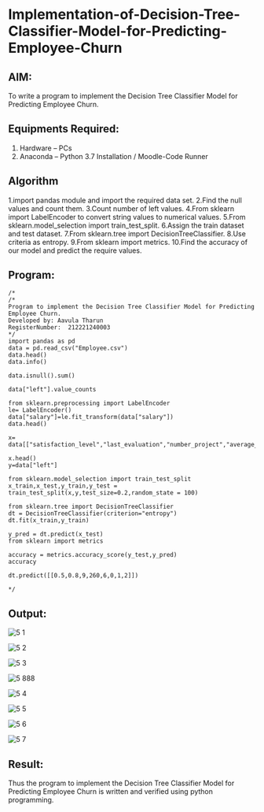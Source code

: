 # Implementation-of-Decision-Tree-Classifier-Model-for-Predicting-Employee-Churn

## AIM:
To write a program to implement the Decision Tree Classifier Model for Predicting Employee Churn.

## Equipments Required:
1. Hardware – PCs
2. Anaconda – Python 3.7 Installation / Moodle-Code Runner

## Algorithm
1.import pandas module and import the required data set.
2.Find the null values and count them.
3.Count number of left values.
4.From sklearn import LabelEncoder to convert string values to numerical values.
5.From sklearn.model_selection import train_test_split.
6.Assign the train dataset and test dataset.
7.From sklearn.tree import DecisionTreeClassifier.
8.Use criteria as entropy.
9.From sklearn import metrics.
10.Find the accuracy of our model and predict the require values.

## Program:
```
/*
/*
Program to implement the Decision Tree Classifier Model for Predicting Employee Churn.
Developed by: Aavula Tharun
RegisterNumber:  212221240003
*/
import pandas as pd
data = pd.read_csv("Employee.csv")
data.head()
data.info()

data.isnull().sum()

data["left"].value_counts

from sklearn.preprocessing import LabelEncoder
le= LabelEncoder()
data["salary"]=le.fit_transform(data["salary"])
data.head()

x= data[["satisfaction_level","last_evaluation","number_project","average_montly_hours","time_spend_company","Work_accident","promotion_last_5years","salary"]]

x.head()
y=data["left"]

from sklearn.model_selection import train_test_split
x_train,x_test,y_train,y_test = train_test_split(x,y,test_size=0.2,random_state = 100)

from sklearn.tree import DecisionTreeClassifier
dt = DecisionTreeClassifier(criterion="entropy")
dt.fit(x_train,y_train)

y_pred = dt.predict(x_test)
from sklearn import metrics

accuracy = metrics.accuracy_score(y_test,y_pred)
accuracy

dt.predict([[0.5,0.8,9,260,6,0,1,2]])

*/
```


## Output:

![5 1](https://user-images.githubusercontent.com/93427201/169464199-48c6ec39-a17a-497a-a019-eacf1d407504.png)


![5 2](https://user-images.githubusercontent.com/93427201/169464214-50ba4c35-d595-4f52-9fc7-fb1261aa0863.png)


![5 3](https://user-images.githubusercontent.com/93427201/169464218-70fef879-cf2c-4b5a-91b3-2093027bad61.png)

![5 888](https://user-images.githubusercontent.com/93427201/169465155-3072f216-95c4-424f-9e02-839ba0a58649.png)


![5 4](https://user-images.githubusercontent.com/93427201/169464229-b8355e16-5fcc-4b29-9f82-0ad3722c7d32.png)


![5 5](https://user-images.githubusercontent.com/93427201/169464240-bedddfb9-3e16-43d0-959b-85c2de57c60d.png)


![5 6](https://user-images.githubusercontent.com/93427201/169464249-db5864fc-9fb0-49f3-82be-26661f4b30a4.png)

![5 7](https://user-images.githubusercontent.com/93427201/169464949-8e0cad92-493c-4980-b5fb-14da96824345.png)






## Result:
Thus the program to implement the  Decision Tree Classifier Model for Predicting Employee Churn is written and verified using python programming.
